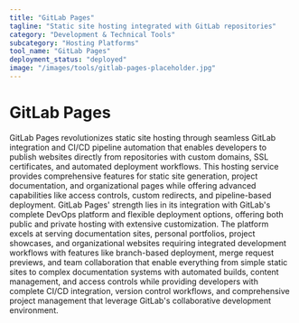 ```yaml
---
title: "GitLab Pages"
tagline: "Static site hosting integrated with GitLab repositories"
category: "Development & Technical Tools"
subcategory: "Hosting Platforms"
tool_name: "GitLab Pages"
deployment_status: "deployed"
image: "/images/tools/gitlab-pages-placeholder.jpg"
---
```


# GitLab Pages

GitLab Pages revolutionizes static site hosting through seamless GitLab integration and CI/CD pipeline automation that enables developers to publish websites directly from repositories with custom domains, SSL certificates, and automated deployment workflows. This hosting service provides comprehensive features for static site generation, project documentation, and organizational pages while offering advanced capabilities like access controls, custom redirects, and pipeline-based deployment. GitLab Pages' strength lies in its integration with GitLab's complete DevOps platform and flexible deployment options, offering both public and private hosting with extensive customization. The platform excels at serving documentation sites, personal portfolios, project showcases, and organizational websites requiring integrated development workflows with features like branch-based deployment, merge request previews, and team collaboration that enable everything from simple static sites to complex documentation systems with automated builds, content management, and access controls while providing developers with complete CI/CD integration, version control workflows, and comprehensive project management that leverage GitLab's collaborative development environment.